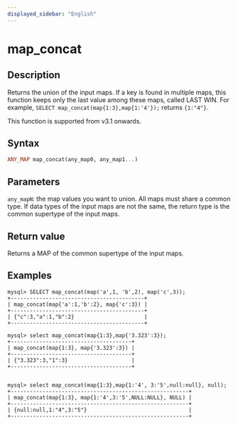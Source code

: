 ```yaml
---
displayed_sidebar: "English"
---
```


# map_concat

## Description

Returns the union of the input maps. If a key is found in multiple maps, this function keeps only the last value among these maps, called LAST WIN. For example, `SELECT map_concat(map{1:3},map{1:'4'});` returns `{1:"4"}`.

This function is supported from v3.1 onwards.

## Syntax

```Haskell
ANY_MAP map_concat(any_map0, any_map1...)
```

## Parameters

`any_mapN`: the map values you want to union. All maps must share a common type. If data types of the input maps are not the same, the return type is the common supertype of the input maps.

## Return value

Returns a MAP of the common supertype of the input maps.

## Examples

```Plain
mysql> SELECT map_concat(map('a',1, 'b',2), map('c',3));
+------------------------------------------+
| map_concat(map{'a':1,'b':2}, map{'c':3}) |
+------------------------------------------+
| {"c":3,"a":1,"b":2}                      |
+------------------------------------------+

mysql> select map_concat(map{1:3},map{'3.323':3});
+--------------------------------------+
| map_concat(map{1:3}, map{'3.323':3}) |
+--------------------------------------+
| {"3.323":3,"1":3}                    |
+--------------------------------------+


mysql> select map_concat(map{1:3},map{1:'4', 3:'5',null:null}, null);
+--------------------------------------------------------+
| map_concat(map{1:3}, map{1:'4',3:'5',NULL:NULL}, NULL) |
+--------------------------------------------------------+
| {null:null,1:"4",3:"5"}                                |
+--------------------------------------------------------+
```
